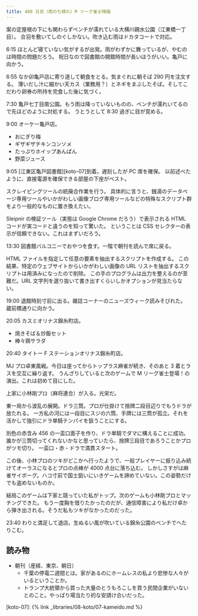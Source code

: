 ```yaml
---
title: 480 日目（雨のち晴れ）M リーグ雀士降臨
---
```


案の定屋根の下にも関わらずベンチが濡れている大横川親水公園（江東橋一丁目）。
合羽を敷いてしのぐしかない。吹き込む雨はドカタコートで対応。

6:15 ほとんど寝ていない気がするが出発。雨がわずかに舞っているが、やむのは時間の問題だろう。
祝日なので図書館の開館時間が長いほうがいい。亀戸に向かう。

6:55 なか卯亀戸店に寄り道して朝食をとる。気まぐれに朝そば 290 円を注文する。
薄いだし汁に細かい天カス（業務用？）とネギをまぶしたそば。そしてこだわり卵券の所持を完食した後に気づく。

7:30 亀戸七丁目南公園。もう雨は降っていないものの、ベンチが濡れいてるので先ほどのように対処する。
うとうとして 8:30 過ぎに目が覚める。

9:00 オーケー亀戸店。

* おにぎり梅
* ギザギザチキンコンソメ
* たっぷりホイップあんぱん
* 野菜ジュース

9:05 [江東区亀戸図書館][koto-07]到着。遅刻したが PC 席を確保。
以前述べたように、直接電源を確保できる部屋の下座がベスト。

スクレイピングツールの統廃合作業を行う。
具体的に言うと、銭湯のデータページ専用ツールやいかがわしい画像ブログ専用ツールなどの特殊なスクリプト群をより一般的なものに置き換えたい。

Sleipnir の検証ツール（実態は Google Chrome だろう）で表示される HTML コードが実コードと違うのを知って驚いた。
ということは CSS セレクターの表示が信頼できない。これはまずいだろう。

13:30 図書館バルコニーでおやつを食す。一階で朝刊を読んで席に戻る。

HTML ファイルを指定して任意の要素を抽出するスクリプトを作成する。
この結果、特定のウェブサイトからいかがわしい画像の URL リストを抽出するスクリプトは用済みになったので削除。
この手のプログラムは出力を整えるのが至難だ。URL 文字列を選り抜いて書き出すくらいしかオプションが見当たらない。

19:00 退館時刻寸前に出る。雑誌コーナーのニューズウィーク読みそびれた。
蔵前橋通りに向かう。

20:05 カスミオリナス錦糸町店。

* 焼きそば＆炒飯セット
* 棒々鶏サラダ

20:40 タイトー F ステーションオリナス錦糸町店。

MJ プロ卓東風戦。今日は座ってからトップラス麻雀が続き、そのあと 3 着とラスを交互に繰り返す。
うんざりしていると次のゲームで M リーグ雀士登場！の演出。これは初めて目にした。

上家に小林剛プロ（麻将連合）が入る。光栄だ。

東一局から波乱の展開。ドラ三筒。プロが仕掛けて捨牌二段目辺りでもうドラが放たれる。
一方私の河には一段目にスジの六筒、手牌には三筒が孤立。それを活かして強引にドラ単騎テンパイを狙うことにする。

別色の赤含み 456 の一盃口面子を作り、ドラ単騎でダマに構えることに成功。
誰かが三筒切ってくれないかなと思っていたら、捨牌三段目であろうことかプロがツモ切り。
一盃口・赤・ドラで満貫スタート。

この後、小林プロのツキがどこかへ行ったようで、一般プレイヤーに振り込み続けてオーラスになるとプロの点棒が 4000 点台に落ち込む。
しかしさすがは麻雀サイボーグ。ハコ寸前で国士狙いにいきゲームを諦めていない。この姿勢だけでも盗めないものか。

結局このゲームは下家と競っていた私がトップ。次のゲームも小林剛プロとマッチングできた。
もう一度胸を借りたかったのだが、通信障害により私だけ卓から弾き出される。そうだ私もツキがなかったのだった。

23:40 わりと満足して退店。生ぬるい風が吹いている錦糸公園のベンチでへたりこむ。

## 読み物

* 朝刊（産経、東京、朝日）
  * 千葉の停電二週間とは。家があるのにホームレスの私より悲惨な人々がいるということか。
  * トランプ大統領から買った大量のとうもろこしを買う民間企業がいないとのこと。やっぱり場当たり的な安請け合いだった。

[koto-07]: {% link _libraries/08-koto/07-kameido.md %}
